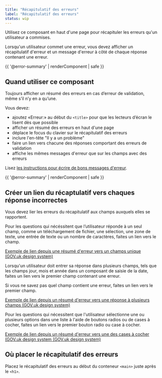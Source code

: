 ```yaml
---
title: "Récapitulatif des erreurs"
label: "Récapitulatif des erreurs"
status: wip
---
```


Utilisez ce composant en haut d'une page pour récapituler les erreurs qu'un
utilisateur a commises.

Lorsqu'un utilisateur commet une erreur, vous devez afficher un récapitulatif
d'erreur et un message d'erreur à côté de chaque réponse contenant une erreur.

{{ '@error-summary' | renderComponent | safe }}

## Quand utiliser ce composant

Toujours afficher un résumé des erreurs en cas d’erreur de validation, même s’il
n’y en a qu’une.

Vous devez:

- ajoutez «Erreur:» au début du `<title>` pour que les lecteurs d’écran le
  lisent dès que possible
- afficher un résumé des erreurs en haut d'une page
- déplace le focus du clavier sur le récapitulatif des erreurs
- inclure l'en-tête "Il y a un problème"
- faire un lien vers chacune des réponses comportant des erreurs de validation
- affiche les mêmes messages d'erreur que sur les champs avec des erreurs

Lisez [les instructions pour écrire de bons messages
d'erreur](error-message).

{{ '@error-summary' | renderComponent | safe }}

## Créer un lien du récaptulatif vers chaques réponse incorrectes

Vous devez lier les erreurs du récapitulatif aux champs auxquels elles
se rapportent.

Pour les questions qui nécéssitent que l’utilisateur réponde à un seul
champ, comme un téléchargement de fichier, une sélection, une zone de texte, une
entrée de texte ou un nombre de caractères, faites un lien vers le champ.

[Exemple de lien depuis une résumé d'erreur vers un champs
unique (GOV.uk design system)](https://design-system.service.gov.uk/components/error-summary/linking/index.html#name)

Lorsqu'un utilisateur doit entrer sa réponse dans plusieurs champs, tels que les
champs jour, mois et année dans un composant de saisie de la date, faites un
lien vers le premier champ contenant une erreur.

Si vous ne savez pas quel champ contient une erreur, faites un lien vers le
premier champ.

[Exemple de lien depuis un résumé d'erreur vers une réponse à plusieurs champs
(GOV.uk design
system)](https://design-system.service.gov.uk/components/error-summary/linking-multiple-fields/index.html)

Pour les questions qui nécessitent que l'utilisateur sélectionne une ou
plusieurs options dans une liste à l'aide de boutons radios ou de cases à
cocher, faites un lien vers le premier bouton radio ou case à cocher.

[Exemple de lien depuis un résumé d'erreur vers une des cases à cocher (GOV.uk
design system (GOV.uk design
system)](https://design-system.service.gov.uk/components/error-summary/linking-checkboxes-radios/index.html)

## Où placer le récapitulatif des erreurs

Placez le récapitulatif des erreurs au début du conteneur `<main>` juste après
le `<h1>`.

